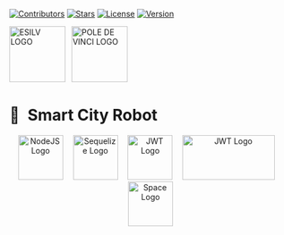 <!-- Badges -->
[![Contributors][contributors-badge]][contributors-wlink]
[![Stars][stars-badge]][stars-wlink]
[![License][license-badge]][license-wlink]
[![Version][version-badge]][version-wlink]

<!-- School Logo Header -->
<img src="https://upload.wikimedia.org/wikipedia/commons/thumb/d/d1/Logo_esilv_png_blanc.png/600px-Logo_esilv_png_blanc.png" alt="ESILV LOGO" width="100" height="100"> 
<img src="https://cdn.livestorm.co/uploads/organization/avatar/458c155c-0eb6-4400-9aa5-417e61f64b3f/29eb3e3a-7095-4752-8b3a-9a6c3279b09f.png?v=1602173188" alt="POLE DE VINCI LOGO" width="100" height="100">

<!-- Project's Part 01 Header -->
# 👋 **Smart City Robot**
<div align="center">
    <img src="https://i.ibb.co/jrqz45Y/NodeJS.png" alt="NodeJS Logo" width="80" height="80"> 
    <img src="https://i.ibb.co/m4QwyCM/Sequelize.png" alt="Sequelize Logo" 
    width="80" height="80"/> 
    <img src="https://i.ibb.co/rdNn0Lw/JWT.png" alt="JWT Logo" width="80" height="80"/> 
    <img src="https://i.ibb.co/cvHw3dy/NPM.png" alt="JWT Logo" width="165" height="80"/> 
    <img src="https://dashboard.snapcraft.io/site_media/appmedia/2019/12/ezgif.com-gif-maker.png" alt="Space Logo" width="80" height="80">
</div>

<br>


<!-- Markdown Badges Variables -->
[contributors-badge]: https://img.shields.io/github/contributors/Miroshino/Smart-City-Robot.svg?style=for-the-badge
[contributors-wlink]: https://github.com/Miroshino/Smart-City-Robot/graphs/contributors

[stars-badge]: https://img.shields.io/github/stars/Miroshino/Smart-City-Robot.svg?style=for-the-badge
[stars-wlink]: https://github.com/Miroshino/Smart-City-Robot/stargazers

[license-badge]: https://img.shields.io/github/license/Miroshino/Smart-City-Robot.svg?style=for-the-badge
[license-wlink]: ttps://github.com/Miroshino/Smart-City-Robot/blob/master/LICENSE.txt

[version-badge]: https://img.shields.io/badge/Version-v1.0.0-green?style=for-the-badge
[version-wlink]: https://github.com/Miroshino/Smart-City-Robot
